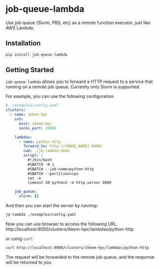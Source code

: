 # job-queue-lambda

Use job queue (Slurm, PBS, etc) as a remote function executor, just like AWS Lambda.

## Installation

```bash
pip install job-queue-lambda
```
## Getting Started

`job-queue-lambda` allows you to forward a HTTP request to a service that running on a remote job queue. Currently only Slurm is supported.

For example, you can use the following configuration:

```yaml
# ./examples/config.yaml
clusters:
  - name: ikkem-hpc
    ssh:
      host: ikkem-hpc
      socks_port: 10801

    lambdas:
      - name: python-http
        forward_to: http://{NODE_NAME}:8080/
        cwd: ./jq-lambda-demo
        script: |
          #!/bin/bash
          #SBATCH -N 1
          #SBATCH --job-name=python-http
          #SBATCH --partition=cpu
          set -e
          timeout 30 python3 -m http.server 8080

    job_queue:
      slurm: {}
```

And then you can start the server by running:
```bash
jq-lambda ./examples/config.yaml
```

Now you can use browser to access the following URL:  http://localhost:9000/clusters/ikkem-hpc/lambdas/python-http

or using `curl`:
```bash
curl http://localhost:9000/clusters/ikkem-hpc/lambdas/python-http
```

The request will be forwarded to the remote job queue, and the response will be returned to you.
